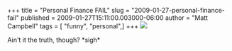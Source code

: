 +++
title = "Personal Finance FAIL"
slug = "2009-01-27-personal-finance-fail"
published = 2009-01-27T15:11:00.003000-06:00
author = "Matt Campbell"
tags = [ "funny", "personal",]
+++
[![](../images/thumbnails/2009-01-27-personal-finance-fail-AintItTheTruth.PNG)](../images/2009-01-27-personal-finance-fail-AintItTheTruth.PNG)  

Ain't it the truth, though? \*sigh\*
